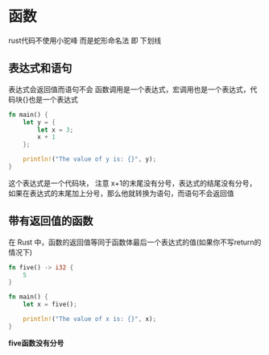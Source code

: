 # 函数
rust代码不使用小驼峰 而是蛇形命名法 即 下划线

## 表达式和语句
表达式会返回值而语句不会 函数调用是一个表达式，宏调用也是一个表达式，代码块{}也是一个表达式
```rust
fn main() {
    let y = {
        let x = 3;
        x + 1
    };

    println!("The value of y is: {}", y);
}
```
这个表达式是一个代码块， 注意 x+1的末尾没有分号，表达式的结尾没有分号，如果在表达式的末尾加上分号，那么他就转换为语句，而语句不会返回值

## 带有返回值的函数
在 Rust 中，函数的返回值等同于函数体最后一个表达式的值(如果你不写return的情况下)
```rust
fn five() -> i32 {
    5
}

fn main() {
    let x = five();

    println!("The value of x is: {}", x);
}
```
**five函数没有分号**
